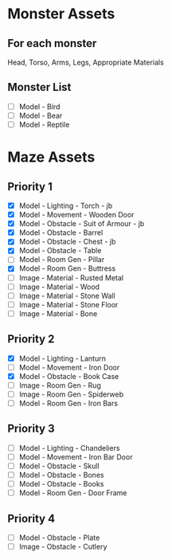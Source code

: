 # Monster Assets
## For each monster
Head, Torso, Arms, Legs, Appropriate Materials

## Monster List
- [ ] Model - Bird
- [ ] Model - Bear
- [ ] Model - Reptile

# Maze Assets
## Priority 1
- [x] Model - Lighting - Torch - jb
- [x] Model - Movement - Wooden Door
- [x] Model - Obstacle - Suit of Armour - jb
- [x] Model - Obstacle - Barrel
- [x] Model - Obstacle - Chest - jb
- [x] Model - Obstacle - Table
- [ ] Model - Room Gen - Pillar
- [x] Model - Room Gen - Buttress
- [ ] Image - Material - Rusted Metal
- [ ] Image - Material - Wood
- [ ] Image - Material - Stone Wall
- [ ] Image - Material - Stone Floor
- [ ] Image - Material - Bone

## Priority 2
- [x] Model - Lighting - Lanturn
- [ ] Model - Movement - Iron Door
- [x] Model - Obstacle - Book Case
- [ ] Image - Room Gen - Rug
- [ ] Image - Room Gen - Spiderweb
- [ ] Model - Room Gen - Iron Bars

## Priority 3
- [ ] Model - Lighting - Chandeliers
- [ ] Model - Movement - Iron Bar Door
- [ ] Model - Obstacle - Skull
- [ ] Model - Obstacle - Bones
- [ ] Model - Obstacle - Books
- [ ] Model - Room Gen - Door Frame

## Priority 4
- [ ] Model - Obstacle - Plate
- [ ] Image - Obstacle - Cutlery
